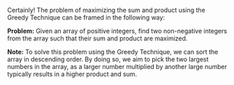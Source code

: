 Certainly! The problem of maximizing the sum and product using the Greedy Technique can be framed in the following way:

**Problem:**
Given an array of positive integers, find two non-negative integers from the array such that their sum and product are maximized.

**Note:**
To solve this problem using the Greedy Technique, we can sort the array in descending order. By doing so, we aim to pick the two largest numbers in the array, as a larger number multiplied by another large number typically results in a higher product and sum.

